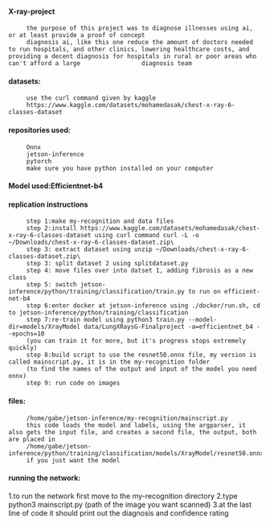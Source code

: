 #### X-ray-project
         the purpose of this project was to diagnose illnesses using ai, or at least provide a proof of concept
         diagnosis ai, like this one reduce the amount of doctors needed to run hospitals, and other clinics, lowering healthcare costs, and providing a decent diagnosis for hospitals in rural or poor areas who can't afford a large                 diagnosis team
#### datasets:
         use the curl command given by kaggle
         https://www.kaggle.com/datasets/mohamedasak/chest-x-ray-6-classes-dataset
#### repositories used:
         Onnx
         jetson-inference
         pytorch
         make sure you have python installed on your computer
#### Model used:Efficientnet-b4

#### replication instructions
         step 1:make my-recognition and data files
         step 2:install https://www.kaggle.com/datasets/mohamedasak/chest-x-ray-6-classes-dataset using curl command curl -L -o ~/Downloads/chest-x-ray-6-classes-dataset.zip\
         step 3: extract dataset using unzip ~/Downloads/chest-x-ray-6-classes-dataset.zip\
         step 3: split dataset 2 using splitdataset.py
         step 4: move files over into datset 1, adding fibrosis as a new class
         step 5: switch jetson-inference/python/training/classification/train.py to run on efficient-net-b4
         step 6:enter docker at jetson-inference using ./docker/run.sh, cd to jetson-inference/python/training/classification
         step 7:re-train model using python3 train.py --model-dir=models/XrayModel data/LungXRaysG-Finalproject -a=efficientnet_b4 --epochs=10
         (you can train it for more, but it's progress stops extremely quickly)
         step 8:build script to use the resnet50.onnx file, my version is called mainscript.py, it is in the my-recognition folder
         (to find the names of the output and input of the model you need onnx)
         step 9: run code on images

#### files:
         /home/gabe/jetson-inference/my-recognition/mainscript.py
         this code loads the model and labels, using the argparser, it also gets the input file, and creates a second file, the output, both are placed in 
         /home/gabe/jetson-inference/python/training/classification/models/XrayModel/resnet50.onnx
         if you just want the model

#### running the network:
1.to run the network first move to the my-recognition directory
2.type python3 mainscript.py (path of the image you want scanned)
3.at the last line of code it should print out the diagnosis and confidence rating
